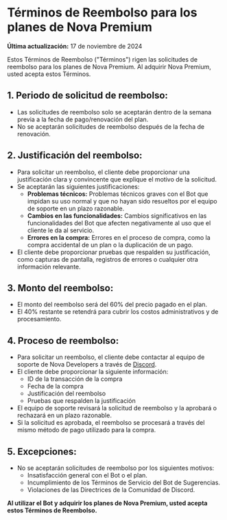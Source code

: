 # Términos de Reembolso para los planes de Nova Premium

**Última actualización:** 17 de noviembre de 2024

Estos Términos de Reembolso ("Términos") rigen las solicitudes de reembolso para los planes de Nova Premium. Al adquirir Nova Premium, usted acepta estos Términos.

## 1. Periodo de solicitud de reembolso:

* Las solicitudes de reembolso solo se aceptarán dentro de la semana previa a la fecha de pago/renovación del plan.
* No se aceptarán solicitudes de reembolso después de la fecha de renovación.

## 2.  Justificación del reembolso:

* Para solicitar un reembolso, el cliente debe proporcionar una justificación clara y convincente que explique el motivo de la solicitud.
* Se aceptarán las siguientes justificaciones:
    * **Problemas técnicos:**  Problemas técnicos graves con el Bot que impidan su uso normal y que no hayan sido resueltos por el equipo de soporte en un plazo razonable.
    * **Cambios en las funcionalidades:** Cambios significativos en las funcionalidades del Bot que afecten negativamente al uso que el cliente le da al servicio.
    * **Errores en la compra:**  Errores en el proceso de compra, como la compra accidental de un plan o la duplicación de un pago.
* El cliente debe proporcionar pruebas que respalden su justificación, como capturas de pantalla, registros de errores o cualquier otra información relevante.

## 3.  Monto del reembolso:

* El monto del reembolso será del 60% del precio pagado en el plan.
* El 40% restante se retendrá para cubrir los costos administrativos y de procesamiento.

## 4.  Proceso de reembolso:

* Para solicitar un reembolso, el cliente debe contactar al equipo de soporte de Nova Developers a través de [Discord](https://discord.gg/xvnZYKDkTn).
* El cliente debe proporcionar la siguiente información:
    * ID de la transacción de la compra
    * Fecha de la compra
    * Justificación del reembolso
    * Pruebas que respalden la justificación
* El equipo de soporte revisará la solicitud de reembolso y la aprobará o rechazará en un plazo razonable.
* Si la solicitud es aprobada, el reembolso se procesará a través del mismo método de pago utilizado para la compra.

## 5.  Excepciones:

* No se aceptarán solicitudes de reembolso por los siguientes motivos:
    * Insatisfacción general con el Bot o el plan.
    * Incumplimiento de los Términos de Servicio del Bot de Sugerencias.
    * Violaciones de las Directrices de la Comunidad de Discord.


**Al utilizar el Bot y adquirir los planes de Nova Premium, usted acepta estos Términos de Reembolso.**
